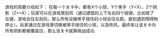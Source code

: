 游戏的简要介绍如下：
在每一个关卡中，都有X个小球，Y个黑手（Y<X），Z个阴影（Z<=X）；玩家可以在游戏里刮风（通过键盘的上下左右四个按键，比如按了左键，游戏会往左刮风，那么所有没被黑手按住的小球会往左跑，直到遇到障碍物停止）。玩家通过在游戏里切换被黑手按住的小球，以及吹风，最终来让该关卡内所有阴影都被覆盖住，那么该关卡就算挑战成功.
